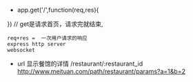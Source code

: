 - app.get('/',function(req,res){

})  // get是请求首页，请求完就结束,

    req+res =  一次用户请求的响应
    express http server
    websocket

- url 显示餐馆的详情 
    /restaurant/:restaurant_id
    http://www.meituan.com/path/restaurant/params?a=1&b=2